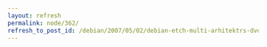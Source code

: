 ```yaml
---
layout: refresh
permalink: node/362/
refresh_to_post_id: /debian/2007/05/02/debian-etch-multi-arhitektrs-dvd
---
```

